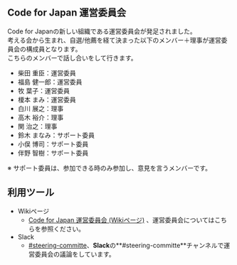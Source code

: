 Code for Japan 運営委員会
--------------
Code for Japanの新しい組織である運営委員会が発足されました。  
考える会から生まれ、自選/他薦を経て決まった以下のメンバー＋理事が運営委員会の構成員となります。  
こちらのメンバーで話し合いをして行きます。

* 柴田 重臣：運営委員
* 福島 健一郎：運営委員
* 牧 葉子：運営委員
* 榎本 まみ：運営委員
* 白川 展之：理事
* 高木 裕介：理事
* 関 治之：理事
* 鈴木 まなみ：サポート委員
* 小俣 博司：サポート委員
* 伴野 智樹：サポート委員

※ サポート委員は、参加できる時のみ参加し、意見を言うメンバーです。

利用ツール
---------
* Wikiページ
  -  [Code for Japan 運営委員会 (Wikiページ)][1] 、運営委員会についてはこちらを参照ください。
* Slack
  - [#steering-committe][2]、**Slack**の**#steering-committe**チャンネルで運営委員会の議論をしています。

[1]:https://github.com/codeforjapan/steering-committe/wiki/Code-for-Japan-%E9%81%8B%E5%96%B6%E5%A7%94%E5%93%A1%E4%BC%9A----Wiki%E3%83%9A%E3%83%BC%E3%82%B8
[2]:https://cfj.slack.com/messages/steering-committee/
